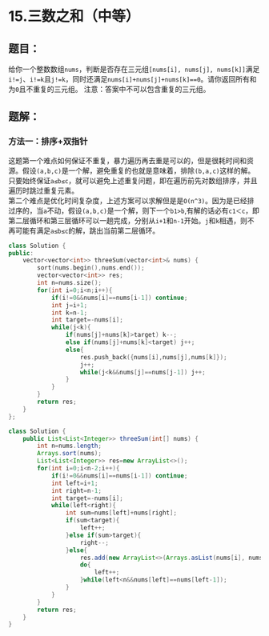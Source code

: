 # 15.三数之和（中等）
## 题目：
给你一个整数数组`nums`，判断是否存在三元组`[nums[i], nums[j], nums[k]]`满足`i!=j`、`i!=k`且`j!=k`，同时还满足`nums[i]+nums[j]+nums[k]==0`。请你返回所有和为`0`且不重复的三元组。
注意：答案中不可以包含重复的三元组。
## 题解：
### 方法一：排序+双指针
这题第一个难点如何保证不重复，暴力遍历再去重是可以的，但是很耗时间和资源。假设`(a,b,c)`是一个解，避免重复的也就是意味着，排除`(b,a,c)`这样的解。只要始终保证`a≤b≤c`，就可以避免上述重复问题，即在遍历前先对数组排序，并且遍历时跳过重复元素。\
第二个难点是优化时间复杂度，上述方案可以求解但是是`O(n^3)`。因为是已经排过序的，当`a`不动，假设`(a,b,c)`是一个解，则下一个`b1>b`,有解的话必有`c1＜c`，即第二层循环和第三层循环可以一趟完成，分别从`i+1`和`n-1`开始。`j`和`k`相遇，则不再可能有满足`a≤b≤c`的解，跳出当前第二层循环。
```c++
class Solution {
public:
    vector<vector<int>> threeSum(vector<int>& nums) {
        sort(nums.begin(),nums.end());
        vector<vector<int>> res;
        int n=nums.size();
        for(int i=0;i<n;i++){
            if(i!=0&&nums[i]==nums[i-1]) continue;
            int j=i+1;
            int k=n-1;
            int target=-nums[i];
            while(j<k){
                if(nums[j]+nums[k]>target) k--;
                else if(nums[j]+nums[k]<target) j++;
                else{
                    res.push_back({nums[i],nums[j],nums[k]});
                    j++;
                    while(j<k&&nums[j]==nums[j-1]) j++;
                }
            }
        }
        return res;
    }
};
```
```java
class Solution {
    public List<List<Integer>> threeSum(int[] nums) {
        int n=nums.length;
        Arrays.sort(nums);
        List<List<Integer>> res=new ArrayList<>();
        for(int i=0;i<n-2;i++){
            if(i!=0&&nums[i]==nums[i-1]) continue;
            int left=i+1;
            int right=n-1;
            int target=-nums[i];
            while(left<right){
                int sum=nums[left]+nums[right];
                if(sum<target){
                    left++;
                }else if(sum>target){
                    right--;
                }else{
                    res.add(new ArrayList<>(Arrays.asList(nums[i], nums[left], nums[right])));
                    do{
                        left++;
                    }while(left<n&&nums[left]==nums[left-1]);
                }
            }
        }
        return res;
    }
}
```